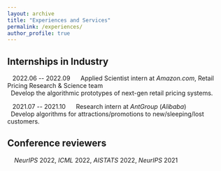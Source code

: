 ```yaml
---
layout: archive
title: "Experiences and Services"
permalink: /experiences/
author_profile: true
---
```



## Internships in Industry

&nbsp;&nbsp;  2022.06 -- 2022.09 &nbsp;&nbsp;&nbsp;&nbsp; Applied Scientist intern at *Amazon.com*, Retail Pricing Research & Science team <br>
&nbsp;&nbsp;Develop the algorithmic prototypes of next-gen retail pricing systems.

&nbsp;&nbsp;  2021.07 -- 2021.10 &nbsp;&nbsp;&nbsp;&nbsp; Research intern at *AntGroup* (*Alibaba*) <br>
&nbsp;&nbsp;Develop algorithms for attractions/promotions to new/sleeping/lost customers.

## Conference reviewers

&nbsp; &nbsp; *NeurIPS* 2022, *ICML* 2022, *AISTATS* 2022, *NeurIPS* 2021